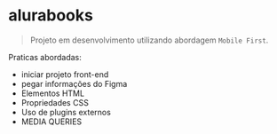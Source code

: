 # alurabooks

> Projeto em desenvolvimento
> utilizando abordagem `Mobile First`.

Praticas abordadas:
* iniciar projeto front-end
* pegar informações do Figma
* Elementos HTML
* Propriedades CSS
* Uso de plugins externos
* MEDIA QUERIES

